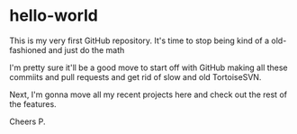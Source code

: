 # hello-world
This is my very first GitHub repository. It's time to stop being kind of a old-fashioned and just do the math

I'm pretty sure it'll be a good move to start off with GitHub making all these commiits and pull requests and get rid of slow and old TortoiseSVN.

Next, I'm gonna move all my recent projects here and check out the rest of the features.

Cheers
P.
